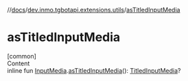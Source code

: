 //[docs](../../index.md)/[dev.inmo.tgbotapi.extensions.utils](index.md)/[asTitledInputMedia](as-titled-input-media.md)



# asTitledInputMedia  
[common]  
Content  
inline fun [InputMedia](../dev.inmo.tgbotapi.types.InputMedia/-input-media/index.md).[asTitledInputMedia](as-titled-input-media.md)(): [TitledInputMedia](../dev.inmo.tgbotapi.types.InputMedia/-titled-input-media/index.md)?  



